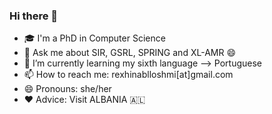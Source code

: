 ### Hi there 👋

- :mortar_board: I'm a PhD in Computer Science 
- 💬 Ask me about SIR, GSRL, SPRING and XL-AMR 😄
- 🌱 I’m currently learning my sixth language --> Portuguese
- 📫 How to reach me: rexhinablloshmi[at]gmail.com
- 😄 Pronouns: she/her
- :heart: Advice: Visit ALBANIA 🇦🇱 
<!--
**rexhinab/rexhinab** is a ✨ _special_ ✨ repository because its `README.md` (this file) appears on your GitHub profile.

Here are some ideas to get you started:

- 🔭 I’m currently working on ...
- 🌱 I’m currently learning ...
- 👯 I’m looking to collaborate on ...
- 🤔 I’m looking for help with ...
- 💬 Ask me about ...
- 📫 How to reach me: ...
- 😄 Pronouns: ...
- ⚡ Fun fact: ...
-->
